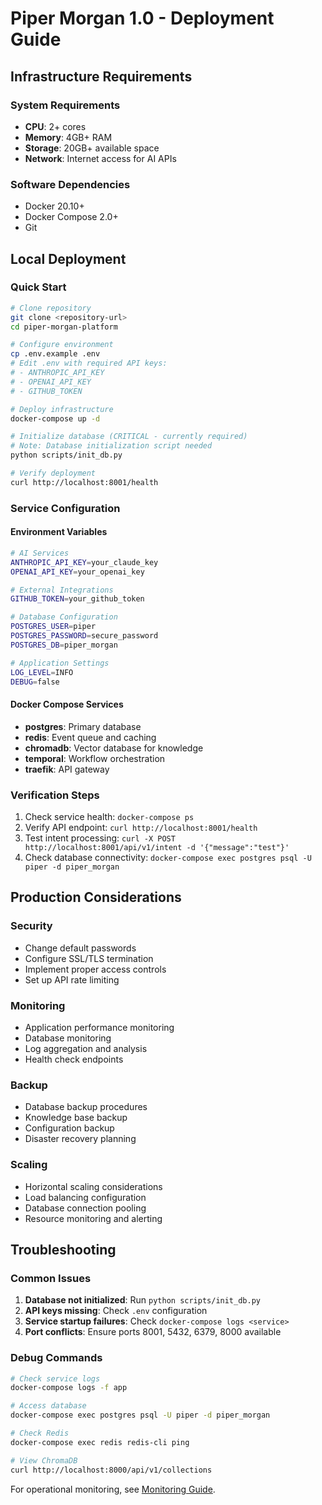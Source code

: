# Piper Morgan 1.0 - Deployment Guide

## Infrastructure Requirements

### System Requirements
- **CPU**: 2+ cores
- **Memory**: 4GB+ RAM
- **Storage**: 20GB+ available space
- **Network**: Internet access for AI APIs

### Software Dependencies
- Docker 20.10+
- Docker Compose 2.0+
- Git

## Local Deployment

### Quick Start
```bash
# Clone repository
git clone <repository-url>
cd piper-morgan-platform

# Configure environment
cp .env.example .env
# Edit .env with required API keys:
# - ANTHROPIC_API_KEY
# - OPENAI_API_KEY
# - GITHUB_TOKEN

# Deploy infrastructure
docker-compose up -d

# Initialize database (CRITICAL - currently required)
# Note: Database initialization script needed
python scripts/init_db.py

# Verify deployment
curl http://localhost:8001/health
```

### Service Configuration

#### Environment Variables
```bash
# AI Services
ANTHROPIC_API_KEY=your_claude_key
OPENAI_API_KEY=your_openai_key

# External Integrations
GITHUB_TOKEN=your_github_token

# Database Configuration
POSTGRES_USER=piper
POSTGRES_PASSWORD=secure_password
POSTGRES_DB=piper_morgan

# Application Settings
LOG_LEVEL=INFO
DEBUG=false
```

#### Docker Compose Services
- **postgres**: Primary database
- **redis**: Event queue and caching
- **chromadb**: Vector database for knowledge
- **temporal**: Workflow orchestration
- **traefik**: API gateway

### Verification Steps
1. Check service health: `docker-compose ps`
2. Verify API endpoint: `curl http://localhost:8001/health`
3. Test intent processing: `curl -X POST http://localhost:8001/api/v1/intent -d '{"message":"test"}'`
4. Check database connectivity: `docker-compose exec postgres psql -U piper -d piper_morgan`

## Production Considerations

### Security
- Change default passwords
- Configure SSL/TLS termination
- Implement proper access controls
- Set up API rate limiting

### Monitoring
- Application performance monitoring
- Database monitoring
- Log aggregation and analysis
- Health check endpoints

### Backup
- Database backup procedures
- Knowledge base backup
- Configuration backup
- Disaster recovery planning

### Scaling
- Horizontal scaling considerations
- Load balancing configuration
- Database connection pooling
- Resource monitoring and alerting

## Troubleshooting

### Common Issues
1. **Database not initialized**: Run `python scripts/init_db.py`
2. **API keys missing**: Check `.env` configuration
3. **Service startup failures**: Check `docker-compose logs <service>`
4. **Port conflicts**: Ensure ports 8001, 5432, 6379, 8000 available

### Debug Commands
```bash
# Check service logs
docker-compose logs -f app

# Access database
docker-compose exec postgres psql -U piper -d piper_morgan

# Check Redis
docker-compose exec redis redis-cli ping

# View ChromaDB
curl http://localhost:8000/api/v1/collections
```

For operational monitoring, see [Monitoring Guide](monitoring.md).
